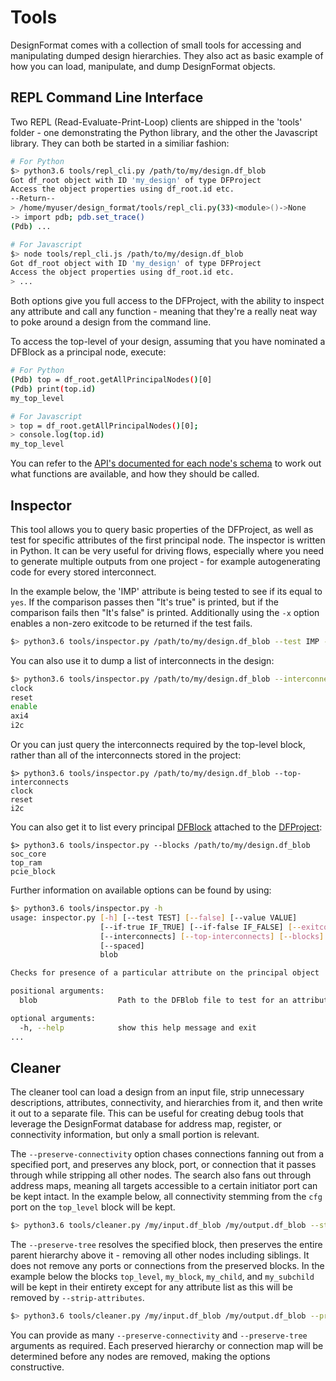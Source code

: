 # Tools

DesignFormat comes with a collection of small tools for accessing and manipulating dumped design hierarchies. They also act as basic example of how you can load, manipulate, and dump DesignFormat objects.

## REPL Command Line Interface

Two REPL (Read-Evaluate-Print-Loop) clients are shipped in the 'tools' folder - one demonstrating the Python library, and the other the Javascript library. They can both be started in a similiar fashion:

```bash
# For Python
$> python3.6 tools/repl_cli.py /path/to/my/design.df_blob
Got df_root object with ID 'my_design' of type DFProject
Access the object properties using df_root.id etc.
--Return--
> /home/myuser/design_format/tools/repl_cli.py(33)<module>()->None
-> import pdb; pdb.set_trace()
(Pdb) ...
```

```bash
# For Javascript
$> node tools/repl_cli.js /path/to/my/design.df_blob
Got df_root object with ID 'my_design' of type DFProject
Access the object properties using df_root.id etc.
> ...
```

Both options give you full access to the DFProject, with the ability to inspect any attribute and call any function - meaning that they're a really neat way to poke around a design from the command line.

To access the top-level of your design, assuming that you have nominated a DFBlock as a principal node, execute:

```bash
# For Python
(Pdb) top = df_root.getAllPrincipalNodes()[0]
(Pdb) print(top.id)
my_top_level

# For Javascript
> top = df_root.getAllPrincipalNodes()[0];
> console.log(top.id)
my_top_level
```

You can refer to the [API's documented for each node's schema](./schema) to work out what functions are available, and how they should be called.

## Inspector
This tool allows you to query basic properties of the DFProject, as well as test for specific attributes of the first principal node. The inspector is written in Python. It can be very useful for driving flows, especially where you need to generate multiple outputs from one project - for example autogenerating code for every stored interconnect.

In the example below, the 'IMP' attribute is being tested to see if its equal to `yes`. If the comparison passes then "It's true" is printed, but if the comparison fails then "It's false" is printed. Additionally using the `-x` option enables a non-zero exitcode to be returned if the test fails.

```bash
$> python3.6 tools/inspector.py /path/to/my/design.df_blob --test IMP --value "yes" --if-true "It's true" --if-false "It's false" -x
```

You can also use it to dump a list of interconnects in the design:

```bash
$> python3.6 tools/inspector.py /path/to/my/design.df_blob --interconnects
clock
reset
enable
axi4
i2c
```

Or you can just query the interconnects required by the top-level block, rather than all of the interconnects stored in the project:

```
$> python3.6 tools/inspector.py /path/to/my/design.df_blob --top-interconnects
clock
reset
i2c
```

You can also get it to list every principal [DFBlock](./schema/block) attached to the [DFProject](./schema/project):

```
$> python3.6 tools/inspector.py --blocks /path/to/my/design.df_blob
soc_core
top_ram
pcie_block
```

Further information on available options can be found by using:

```bash
$> python3.6 tools/inspector.py -h
usage: inspector.py [-h] [--test TEST] [--false] [--value VALUE]
                    [--if-true IF_TRUE] [--if-false IF_FALSE] [--exitcode]
                    [--interconnects] [--top-interconnects] [--blocks]
                    [--spaced]
                    blob

Checks for presence of a particular attribute on the principal object

positional arguments:
  blob                  Path to the DFBlob file to test for an attribute

optional arguments:
  -h, --help            show this help message and exit
...
```

## Cleaner
The cleaner tool can load a design from an input file, strip unnecessary descriptions, attributes, connectivity, and hierarchies from it, and then write it out to a separate file. This can be useful for creating debug tools that leverage the DesignFormat database for address map, register, or connectivity information, but only a small portion is relevant.

The `--preserve-connectivity` option chases connections fanning out from a specified port, and preserves any block, port, or connection that it passes through while stripping all other nodes. The search also fans out through address maps, meaning all targets accessible to a certain initiator port can be kept intact. In the example below, all connectivity stemming from the `cfg` port on the `top_level` block will be kept.

```bash
$> python3.6 tools/cleaner.py /my/input.df_blob /my/output.df_blob --strip-descriptions --strip-attributes --preserve-connectivity top_level[cfg]
```

The `--preserve-tree` resolves the specified block, then preserves the entire parent hierarchy above it - removing all other nodes including siblings. It does not remove any ports or connections from the preserved blocks. In the example below the blocks `top_level`, `my_block`, `my_child`, and `my_subchild` will be kept in their entirety except for any attribute list as this will be removed by `--strip-attributes`.

```bash
$> python3.6 tools/cleaner.py /my/input.df_blob /my/output.df_blob --preserve-tree top_level.my_block.my_child.my_subchild --strip-attributes
```

You can provide as many `--preserve-connectivity` and `--preserve-tree` arguments as required. Each preserved hierarchy or connection map will be determined before any nodes are removed, making the options constructive.